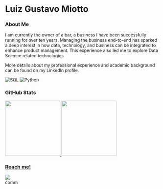 # Luiz Gustavo Miotto 

### About Me

I am currently the owner of a bar, a business I have been successfully running for over ten years. Managing the business end-to-end has sparked a deep interest in how data, technology, and business can be integrated to enhance product management. This experience also led me to explore Data Science related technologies

More details about my professional experience and academic background can be found on my LinkedIn profile.

![SQL](https://img.shields.io/badge/SQL-4479A1?style=for-the-badge&logo=postgresql&logoColor=white)
![Python](https://img.shields.io/badge/Python-3776AB?style=for-the-badge&logo=python&logoColor=white)

### GitHub Stats 
<div>
<a href="https://github.com/miottto">
<img height="180em" src="https://github-readme-stats.vercel.app/api/top-langs/?username=miottto&layout=compact&langs_count=7&theme=swift"/>
<img height="180em" src="https://github-readme-stats.vercel.app/api?username=miottto&show_icons=true&theme=swift&include_all_commits=true&count_private=true"/>
</div>

### Reach me! 
<div>
<a href="https://www.linkedin.com/in/miottto" target="_blank"><img src="https://img.shields.io/badge/-LinkedIn-%230077B5?style=for-the-badge&logo=linkedin&logoColor=white" target="_blank"></a>   
</div>comm